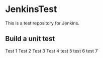 # JenkinsTest
This is a test repository for Jenkins. 

## Build a unit test
Test 1
Test 2
Test 3
Test 4
test 5
test 6
test 7
